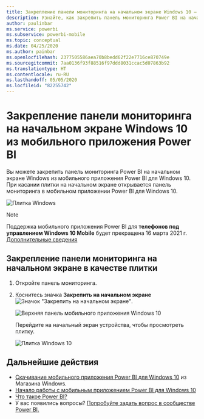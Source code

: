 ```yaml
---
title: Закрепление панели мониторинга на начальном экране Windows 10 — мобильное приложение Power BI
description: Узнайте, как закрепить панель мониторинга Power BI на начальном экране Windows 10 из мобильного приложения Power BI
author: paulinbar
ms.service: powerbi
ms.subservice: powerbi-mobile
ms.topic: conceptual
ms.date: 04/25/2020
ms.author: painbar
ms.openlocfilehash: 2377505586aea70b8bedd62f22e7716ce870749e
ms.sourcegitcommit: 7aa0136f93f88516f97ddd8031ccac5d07863b92
ms.translationtype: HT
ms.contentlocale: ru-RU
ms.lasthandoff: 05/05/2020
ms.locfileid: "82255742"
---
```

# <a name="pin-a-dashboard-to-your-windows-10-start-screen-from-the-power-bi-mobile-app"></a>Закрепление панели мониторинга на начальном экране Windows 10 из мобильного приложения Power BI
Вы можете закрепить панель мониторинга Power BI на начальном экране Windows из мобильного приложения Power BI для Windows 10. При касании плитки на начальном экране открывается панель мониторинга в мобильном приложении Power BI для Windows 10.

![Плитка Windows](./media/mobile-pin-dashboard-start-screen-windows-10-phone-app/power-bi-windows-10-pin-start-screen.png)

>[!NOTE]
>Поддержка мобильного приложения Power BI для **телефонов под управлением Windows 10 Mobile** будет прекращена 16 марта 2021 г. [Дополнительные сведения](https://go.microsoft.com/fwlink/?linkid=2121400)

## <a name="pin-a-dashboard-to-your-start-screen-as-a-tile"></a>Закрепление панели мониторинга на начальном экране в качестве плитки
1. Откройте панель мониторинга.
2. Коснитесь значка **Закрепить на начальном экране** ![Значок "Закрепить на начальном экране"](./media/mobile-pin-dashboard-start-screen-windows-10-phone-app/power-bi-windows-10-pin-start-icon.png).
   
   ![Верхняя панель мобильного приложения Windows 10](./media/mobile-pin-dashboard-start-screen-windows-10-phone-app/power-bi-windows-10-pin-start.png)
   
   Перейдите на начальный экран устройства, чтобы просмотреть плитку.
   
   ![Плитка Windows 10](./media/mobile-pin-dashboard-start-screen-windows-10-phone-app/pbi_win10ph_startscrn.png)

## <a name="next-steps"></a>Дальнейшие действия
* [Скачивание мобильного приложения Power BI для Windows 10](https://go.microsoft.com/fwlink/?LinkID=526478) из Магазина Windows.  
* [Начало работы с мобильным приложением Power BI для Windows 10](mobile-windows-10-phone-app-get-started.md)  
* [Что такое Power BI?](../../fundamentals/power-bi-overview.md)
* У вас появились вопросы? [Попробуйте задать вопрос в сообществе Power BI.](https://community.powerbi.com/)
